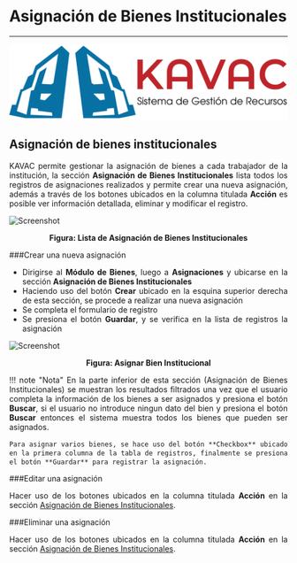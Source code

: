 # Asignación de Bienes Institucionales 
****************************************
<div style="text-align: justify;">

![Screenshot](img/logokavac.png#imagen)

## Asignación de bienes institucionales 

KAVAC permite gestionar la asignación de bienes a cada trabajador de la institución, la sección **Asignación de Bienes Institucionales** lista todos los registros de asignaciones realizados y permite crear una nueva asignación, además a través de los botones ubicados en la columna titulada **Acción** es posible ver información detallada, eliminar y modificar el registro.  

![Screenshot](/img/asignaciones_bienes.jpg)<div style="text-align: center;font-weight: bold">Figura: Lista de Asignación de Bienes Institucionales</div>

###Crear una nueva asignación 

- Dirigirse al **Módulo de Bienes**, luego a **Asignaciones** y ubicarse en la sección **Asignación de Bienes Institucionales**
- Haciendo uso del botón **Crear** ubicado en la esquina superior derecha de esta sección, se procede a realizar una nueva asignación
- Se completa el formulario de registro
- Se presiona el botón **Guardar**, y se verifica en la lista de registros la asignación   

![Screenshot](/img/asignar_bien.jpg)<div style="text-align: center;font-weight: bold">Figura: Asignar Bien Institucional</div>

!!! note "Nota"
	En la parte inferior de esta sección (Asignación de Bienes Institucionales) se muestran los resultados filtrados una vez que el usuario completa la información de los bienes a ser asignados y presiona el botón **Buscar**, si el usuario no introduce ningun dato del bien y presiona el botón **Buscar** entonces el sistema muestra todos los bienes que pueden ser asignados.    

	Para asignar varios bienes, se hace uso del botón **Checkbox** ubicado en la primera columna de la tabla de registros, finalmente se presiona el botón **Guardar** para registrar la asignación.

###Editar una asignación 

Hacer uso de los botones ubicados en la columna titulada **Acción** en la sección [Asignación de Bienes Institucionales](#asignacion-de-bienes-institucionales_1).

###Eliminar una asignación 

Hacer uso de los botones ubicados en la columna titulada **Acción** en la sección [Asignación de Bienes Institucionales](#asignacion-de-bienes-institucionales_1).


</div>























   